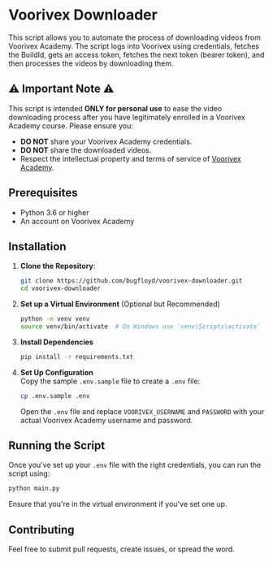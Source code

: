 # Voorivex Downloader

This script allows you to automate the process of downloading videos from Voorivex Academy. The script logs into Voorivex using credentials, fetches the BuildId, gets an access token, fetches the next token (bearer token), and then processes the videos by downloading them.

## ⚠️ Important Note ⚠️

This script is intended **ONLY for personal use** to ease the video downloading process after you have legitimately enrolled in a Voorivex Academy course. Please ensure you:

- **DO NOT** share your Voorivex Academy credentials.
- **DO NOT** share the downloaded videos.
- Respect the intellectual property and terms of service of [Voorivex Academy](https://voorivex.academy).


## Prerequisites

- Python 3.6 or higher
- An account on Voorivex Academy

## Installation

1. **Clone the Repository**:

   ```bash
   git clone https://github.com/bugfloyd/voorivex-downloader.git
   cd voorivex-downloader
   ```

2. **Set up a Virtual Environment** (Optional but Recommended)

    ```bash
    python -m venv venv
    source venv/bin/activate  # On Windows use `venv\Scripts\activate`
    ```

3. **Install Dependencies**

    ```bash
    pip install -r requirements.txt
    ```

4. **Set Up Configuration**  
Copy the sample `.env.sample` file to create a `.env` file:
    ```bash
    cp .env.sample .env
    ```
    Open the `.env` file and replace `VOORIVEX_USERNAME` and `PASSWORD` with your actual Voorivex Academy username and password.

## Running the Script
Once you've set up your `.env` file with the right credentials, you can run the script using:  
```bash
python main.py
```
Ensure that you're in the virtual environment if you've set one up.

## Contributing
Feel free to submit pull requests, create issues, or spread the word.